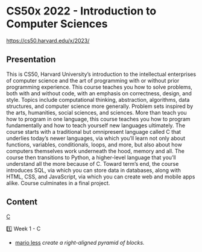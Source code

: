 # CS50x 2022 - Introduction to Computer Sciences

https://cs50.harvard.edu/x/2023/

## Presentation

This is CS50, Harvard University’s introduction to the intellectual enterprises of computer science and the art of programming with or without prior programming experience. This course teaches you how to solve problems, both with and without code, with an emphasis on correctness, design, and style. Topics include computational thinking, abstraction, algorithms, data structures, and computer science more generally. Problem sets inspired by the arts, humanities, social sciences, and sciences. More than teach you how to program in one language, this course teaches you how to program fundamentally and how to teach yourself new languages ultimately. The course starts with a traditional but omnipresent language called C that underlies today’s newer languages, via which you’ll learn not only about functions, variables, conditionals, loops, and more, but also about how computers themselves work underneath the hood, memory and all. The course then transitions to Python, a higher-level language that you’ll understand all the more because of C. Toward term’s end, the course introduces SQL, via which you can store data in databases, along with HTML, CSS, and JavaScript, via which you can create web and mobile apps alike. Course culminates in a final project.

## Content

[C](https://img.shields.io/badge/c-%2300599C.svg?style=for-the-badge&logo=c&logoColor=white)

:one: Week 1 - C 
- [mario less](https://github.com/odakris/CS50x_2022_Harvard/blob/main/Week%201%20-%20C%20/mario-less/mario-less.c) _create a right-aligned pyramid of blocks._
